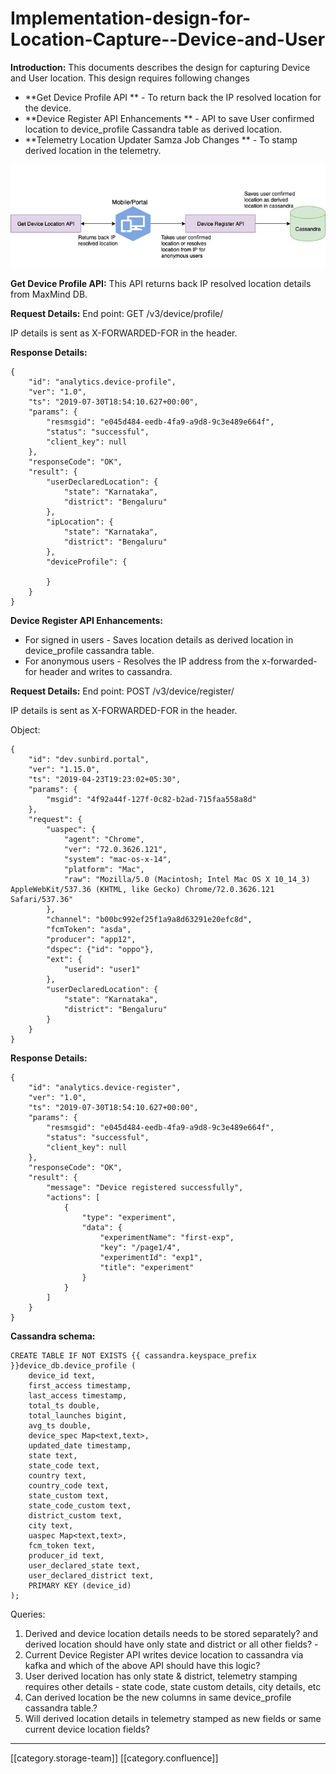 # Implementation-design-for-Location-Capture--Device-and-User

**Introduction:** This documents describes the design for capturing Device and User location. This design requires following changes

* \*\*Get Device Profile API \*\* - To return back the IP resolved location for the device.
* \*\*Device Register API Enhancements \*\* - API to save User confirmed location to device\_profile Cassandra table as derived location.
* \*\*Telemetry Location Updater Samza Job Changes \*\* - To stamp derived location in the telemetry.

![](../../../../Design/FullExport/images/storage/LocationCapture.jpg)

**Get Device Profile API:** This API returns back IP resolved location details from MaxMind DB.

**Request Details:** End point: GET /v3/device/profile/

IP details is sent as X-FORWARDED-FOR in the header.

**Response Details:**

```
{
    "id": "analytics.device-profile",
    "ver": "1.0",
    "ts": "2019-07-30T18:54:10.627+00:00",
    "params": {
        "resmsgid": "e045d484-eedb-4fa9-a9d8-9c3e489e664f",
        "status": "successful",
        "client_key": null
    },
    "responseCode": "OK",
    "result": {
        "userDeclaredLocation": {
            "state": "Karnataka",
            "district": "Bengaluru"
        },
        "ipLocation": {
            "state": "Karnataka",
            "district": "Bengaluru"
        },
        "deviceProfile": {

        }
    }
}
```

**Device Register API Enhancements:**

* For signed in users - Saves location details as derived location in device\_profile cassandra table.
* For anonymous users - Resolves the IP address from the x-forwarded-for header and writes to cassandra.

**Request Details:** End point: POST /v3/device/register/

IP details is sent as X-FORWARDED-FOR in the header.

Object:

```
{
    "id": "dev.sunbird.portal",
    "ver": "1.15.0",
    "ts": "2019-04-23T19:23:02+05:30",
    "params": {
        "msgid": "4f92a44f-127f-0c82-b2ad-715faa558a8d"
    },
    "request": {
        "uaspec": {
            "agent": "Chrome",
            "ver": "72.0.3626.121",
            "system": "mac-os-x-14",
            "platform": "Mac",
            "raw": "Mozilla/5.0 (Macintosh; Intel Mac OS X 10_14_3) AppleWebKit/537.36 (KHTML, like Gecko) Chrome/72.0.3626.121 Safari/537.36"
        },
        "channel": "b00bc992ef25f1a9a8d63291e20efc8d",
        "fcmToken": "asda",
        "producer": "app12",
        "dspec": {"id": "oppo"},
        "ext": {
            "userid": "user1"
        },
        "userDeclaredLocation": {
            "state": "Karnataka",
            "district": "Bengaluru"
        }
    }
}
```

**Response Details:**

```
{
    "id": "analytics.device-register",
    "ver": "1.0",
    "ts": "2019-07-30T18:54:10.627+00:00",
    "params": {
        "resmsgid": "e045d484-eedb-4fa9-a9d8-9c3e489e664f",
        "status": "successful",
        "client_key": null
    },
    "responseCode": "OK",
    "result": {
        "message": "Device registered successfully",
        "actions": [
            {
                "type": "experiment",
                "data": {
                    "experimentName": "first-exp",
                    "key": "/page1/4",
                    "experimentId": "exp1",
                    "title": "experiment"
                }
            }
        ]
    }
}
```

**Cassandra schema:**

```
CREATE TABLE IF NOT EXISTS {{ cassandra.keyspace_prefix }}device_db.device_profile (
    device_id text,
    first_access timestamp,
    last_access timestamp,
    total_ts double,
    total_launches bigint,
    avg_ts double,
    device_spec Map<text,text>,
    updated_date timestamp,
    state text,
    state_code text,
    country text,
    country_code text,
    state_custom text,
    state_code_custom text,
    district_custom text,
    city text,
    uaspec Map<text,text>,
    fcm_token text, 
    producer_id text,
    user_declared_state text,
    user_declared_district text,
    PRIMARY KEY (device_id)
);
```

Queries:

1. Derived and device location details needs to be stored separately? and derived location should have only state and district or all other fields? -&#x20;
2. Current Device Register API writes device location to cassandra via kafka and which of the above API should have this logic?
3. User derived location has only state & district, telemetry stamping requires other details - state code, state custom details, city details, etc
4. Can derived location be the new columns in same device\_profile cassandra table.?
5. Will derived location details in telemetry stamped as new fields or same current device location fields?

***

\[\[category.storage-team]] \[\[category.confluence]]

